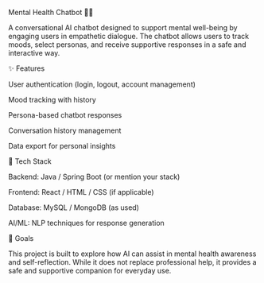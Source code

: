 Mental Health Chatbot 🤖🧠

A conversational AI chatbot designed to support mental well-being by engaging users in empathetic dialogue. The chatbot allows users to track moods, select personas, and receive supportive responses in a safe and interactive way.

✨ Features

User authentication (login, logout, account management)

Mood tracking with history

Persona-based chatbot responses

Conversation history management

Data export for personal insights

🔧 Tech Stack

Backend: Java / Spring Boot (or mention your stack)

Frontend: React / HTML / CSS (if applicable)

Database: MySQL / MongoDB (as used)

AI/ML: NLP techniques for response generation

🚀 Goals

This project is built to explore how AI can assist in mental health awareness and self-reflection. While it does not replace professional help, it provides a safe and supportive companion for everyday use.
